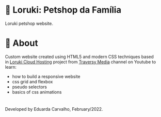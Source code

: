 # 🐾 Loruki: Petshop da Família
Loruki petshop website.

# 📖 About
Custom website created using HTML5 and modern CSS techniques based in [Loruki Cloud Hosting](https://github.com/bradtraversy/loruki-website) project from [Traversy Media](https://www.youtube.com/watch?v=p0bGHP-PXD4) channel on Youtube to learn:
- how to build a responsive website
- css grid and flexbox
- pseudo selectors
- basics of css animations

#

Developed by Eduarda Carvalho, February/2022.
